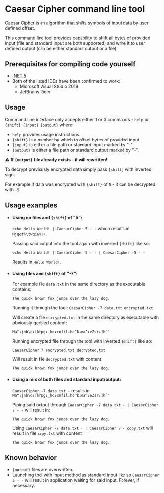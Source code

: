 # Caesar Cipher command line tool

[Caesar Cipher](https://en.wikipedia.org/wiki/Caesar_cipher) is an algorithm that shifts symbols of input data by user defined offset.


This command line tool provides capability to shift all bytes of provided input (file and standard input are both supported) and write it to user defined output (can be either standard output or a file).

## Prerequisites for compiling code yourself

- [.NET 5](https://dotnet.microsoft.com/download/dotnet/5.0)
- Both of the listed IDEs have been confirmed to work:
  - Microsoft Visual Studio 2019
  - JetBrains Rider

## Usage

Command line interface only accepts either 1 or 3 commands - `help` or `{shift} {input} {output}` where:
- `help` provides usage instructions.
- `{shift}` is a number by which to offset bytes of provided input.
- `{input}` is either a file path or standard input marked by "-".
- `{output}` is either a file path or standard output marked by "-".

⚠️ **If `{output}` file already exists - it will rewritten!**

To decrypt previously encrypted data simply pass `{shift}` with inverted sign. 

For example if data was encrypted with `{shift}` of `5` - it can be decrypted with `-5`.

## Usage examples
- #### Using no files and `{shift}` of "5":
  ```echo Hello World! | CaesarCipher 5 - -``` which results in `Mjqqt%\twqi&%↕☼`.
  
  Passing said output into the tool again with inverted `{shift}` like so:

  ```echo Hello World! | CaesarCipher 5 - - | CaesarCipher -5 - -```

  Results in `Hello World!`.

- #### Using files and `{shift}` of "-7":

  For example file `data.txt` in the same directory as the executable contains:

  ```The quick brown fox jumps over the lazy dog.```

  Running it through the tool: ```CaesarCipher -7 data.txt encrypted.txt```

  Will create a file `encrypted.txt` in the same directory as executable with obviously garbled content:

  ```Ma^↓jnb\d↓[khpg↓_hq↓cnfil↓ho^k↓ma^↓eZsr↓]h`'```

  Running encrypted file through the tool with inverted `{shift}` like so: 
  
  ```CaesarCipher 7 encrypted.txt decrypted.txt```

  Will result in file `decrypted.txt` with content:

  ```The quick brown fox jumps over the lazy dog.```

- #### Using a mix of both files and standard input/output:

  ```CaesarCipher -7 data.txt -``` results in ```Ma^↓jnb\d↓[khpg↓_hq↓cnfil↓ho^k↓ma^↓eZsr↓]h`'```

  Piping said output through ```CaesarCipher -7 data.txt - | CaesarCipher 7 - -``` will result in:

  ```The quick brown fox jumps over the lazy dog.```
  
  Using ```CaesarCipher -7 data.txt - | CaesarCipher 7 - copy.txt``` will result in file `copy.txt` with content:
  
  ```The quick brown fox jumps over the lazy dog.```
  
## Known behavior
- `{output}` files are overwritten.
- Launching tool with input method as standard input like so ```CaesarCipher 5 - -``` will result in application waiting for said input. Forever, if necessary. 